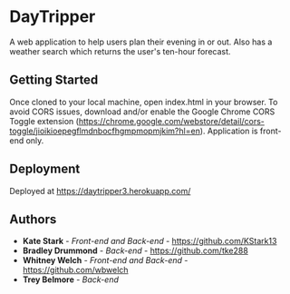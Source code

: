 # DayTripper

A web application to help users plan their evening in or out. Also has a weather search which returns the user's ten-hour forecast.

## Getting Started

Once cloned to your local machine, open index.html in your browser. To avoid CORS issues, download and/or enable the Google Chrome CORS Toggle extension (https://chrome.google.com/webstore/detail/cors-toggle/jioikioepegflmdnbocfhgmpmopmjkim?hl=en). Application is front-end only.

## Deployment

Deployed at https://daytripper3.herokuapp.com/

## Authors

* **Kate Stark** - *Front-end and Back-end* - https://github.com/KStark13
* **Bradley Drummond** - *Back-end* - https://github.com/tke288
* **Whitney Welch** - *Front-end and Back-end* - https://github.com/wbwelch
* **Trey Belmore** - *Back-end*